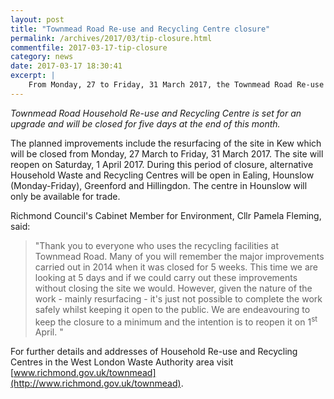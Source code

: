 ```yaml
---
layout: post
title: "Townmead Road Re-use and Recycling Centre closure"
permalink: /archives/2017/03/tip-closure.html
commentfile: 2017-03-17-tip-closure
category: news
date: 2017-03-17 18:30:41
excerpt: |
    From Monday, 27 to Friday, 31 March 2017, the Townmead Road Re-use and Recycling Centre will be closed for five days for upgrading works. It will reopen on Saturday, 1 April 2017.
---
```


*Townmead Road Household Re-use and Recycling Centre is set for an upgrade and will be closed for five days at the end of this month.*

The planned improvements include the resurfacing of the site in Kew which will be closed from Monday, 27 March to Friday, 31 March 2017. The site will reopen on Saturday, 1 April 2017. During this period of closure, alternative Household Waste and Recycling Centres will be open in Ealing, Hounslow (Monday-Friday), Greenford and Hillingdon. The centre in Hounslow will only be available for trade.

Richmond Council's Cabinet Member for Environment, Cllr Pamela Fleming, said:

> "Thank you to everyone who uses the recycling facilities at Townmead Road. Many of you will remember the major improvements carried out in 2014 when it was closed for 5 weeks. This time we are looking at 5 days and if we could carry out these improvements without closing the site we would. However, given the nature of the work - mainly resurfacing - it's just not possible to complete the work safely whilst keeping it open to the public. We are endeavouring to keep the closure to a minimum and the intention is to reopen it on 1<sup>st</sup> April. "

For further details and addresses of Household Re-use and Recycling Centres in the West London Waste Authority area visit [www.richmond.gov.uk/townmead](http://www.richmond.gov.uk/townmead).
